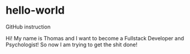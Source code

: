 # hello-world
GitHub instruction

Hi! My name is Thomas and I want to become a Fullstack Developer and Psychologist!
So now I am trying to get the shit done!

